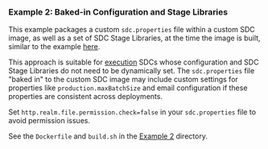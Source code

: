 ### Example 2: Baked-in Configuration and Stage Libraries
 
This example packages a custom <code>sdc.properties</code> file within a custom SDC image, as well as a set of SDC Stage Libraries, at the time the image is built, similar to the example [here](https://github.com/onefoursix/control-agent-quickstart/tree/master/custom-datacollector-docker-image).  

This approach is suitable for [execution](https://streamsets.com/documentation/controlhub/latest/help/controlhub/UserGuide/DataCollectors/DataCollectors_title.html) SDCs whose configuration and SDC Stage Libraries do not need to be dynamically set.  The <code>sdc.properties</code> file "baked in" to the custom SDC image may include custom settings for properties like <code>production.maxBatchSize</code> and email configuration if these properties are consistent across deployments. 

Set <code>http.realm.file.permission.check=false</code> in your <code>sdc.properties</code> file to avoid permission issues.

See the <code>Dockerfile</code> and <code>build.sh</code> in the [Example 2](https://github.com/onefoursix/sdc-k8s-deployment-with-custom-config/tree/master/Example-2/sdc-docker-custom-config) directory. 

 
